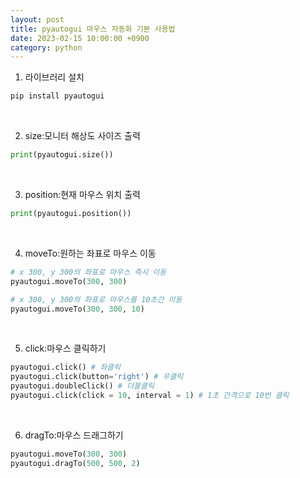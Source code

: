 ```yaml
---
layout: post
title: pyautogui 마우스 자동화 기본 사용법
date: 2023-02-15 10:00:00 +0900
category: python
---
```


1. 라이브러리 설치

```bat
pip install pyautogui
```

<br>

2. size:모니터 해상도 사이즈 출력

```python
print(pyautogui.size())
```

<br>

3. position:현재 마우스 위치 출력

```python
print(pyautogui.position())
```

<br>

4. moveTo:원하는 좌표로 마우스 이동

```python
# x 300, y 300의 좌표로 마우스 즉시 이동
pyautogui.moveTo(300, 300)

# x 300, y 300의 좌표로 마우스를 10초간 이동
pyautogui.moveTo(300, 300, 10)
```

<br>

5. click:마우스 클릭하기

```python
pyautogui.click() # 좌클릭
pyautogui.click(button='right') # 우클릭
pyautogui.doubleClick() # 더블클릭
pyautogui.click(click = 10, interval = 1) # 1초 간격으로 10번 클릭
```

<br>

6. dragTo:마우스 드래그하기

```python
pyautogui.moveTo(300, 300)
pyautogui.dragTo(500, 500, 2)
```
